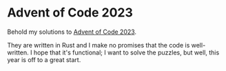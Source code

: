 Advent of Code 2023
===================

Behold my solutions to [Advent of Code 2023](https://adventofcode.com).

They are written in Rust and I make no promises that the code is well-written.
I hope that it's functional; I want to solve the puzzles, but well, this year
is off to a great start.
